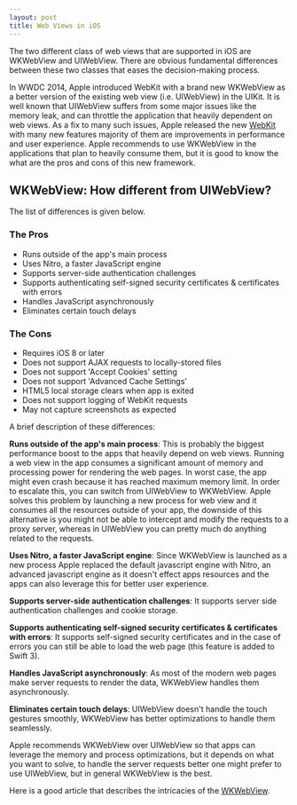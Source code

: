 ```yaml
---
layout: post
title: Web Views in iOS
---
```


The two different class of web views that are supported in iOS are WKWebView and UIWebView. There are obvious fundamental differences between these two classes that eases the decision-making process. 

In WWDC 2014, Apple introduced WebKit with a brand new WKWebView as a better version of the existing web view (i.e. UIWebView) in the UIKit. It is well known that UIWebView suffers from some major issues like the memory leak, and can throttle the application that heavily dependent on web views. As a fix to many such issues, Apple released the new [WebKit](https://developer.apple.com/documentation/webkit) with many new features majority of them are improvements in performance and user experience. Apple recommends to use WKWebView in the applications that plan to heavily consume them, but it is good to know the what are the pros and cons of this new framework. 

## WKWebView: How different from UIWebView?

The list of differences is given below.

### The Pros
* Runs outside of the app's main process
* Uses Nitro, a faster JavaScript engine
* Supports server-side authentication challenges
* Supports authenticating self-signed security certificates & certificates with errors
* Handles JavaScript asynchronously
* Eliminates certain touch delays

### The Cons
* Requires iOS 8 or later
* Does not support AJAX requests to locally-stored files
* Does not support 'Accept Cookies' setting
* Does not support 'Advanced Cache Settings'
* HTML5 local storage clears when app is exited
* Does not support logging of WebKit requests
* May not capture screenshots as expected

A brief description of these differences:

**Runs outside of the app's main process**: This is probably the biggest performance boost to the apps that heavily depend on web views. Running a web view in the app consumes a significant amount of memory and processing power for rendering the web pages. In worst case, the app might even crash because it has reached maximum memory limit. In order to escalate this, you can switch from UIWebView to WKWebView. Apple solves this problem by launching a new process for web view and it consumes all the resources outside of your app, the downside of this alternative is you might not be able to intercept and modify the requests to a proxy server, whereas in UIWebView you can pretty much do anything related to the requests.   

**Uses Nitro, a faster JavaScript engine**: Since WKWebView is launched as a new process Apple replaced the default javascript engine with Nitro, an advanced javascript engine as it doesn't effect apps resources and the apps can also leverage this for better user experience.

**Supports server-side authentication challenges**: It supports server side authentication challenges and cookie storage.

**Supports authenticating self-signed security certificates & certificates with errors**: It supports self-signed security certificates and in the case of errors you can still be able to load the web page (this feature is added to Swift 3).

**Handles JavaScript asynchronously**: As most of the modern web pages make server requests to render the data, WKWebView handles them asynchronously.

**Eliminates certain touch delays**: UIWebView doesn't handle the touch gestures smoothly, WKWebView has better optimizations to handle them seamlessly.

Apple recommends WKWebView over UIWebView so that apps can leverage the memory and process optimizations, but it depends on what you want to solve, to handle the server requests better one might prefer to use UIWebView, but in general WKWebView is the best.

Here is a good article that describes the intricacies of the [WKWebView](https://github.com/ShingoFukuyama/WKWebViewTips).




